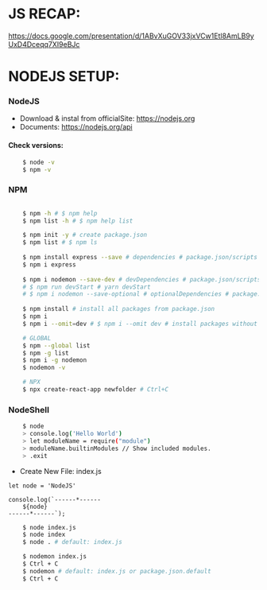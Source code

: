 # JS RECAP:

https://docs.google.com/presentation/d/1ABvXuGOV33jxVCw1Etl8AmLB9yUxD4Dceqq7XI9eBJc

# NODEJS SETUP:

### NodeJS

* Download & instal from officialSite: https://nodejs.org
* Documents: https://nodejs.org/api

#### Check versions:
```sh
    $ node -v
    $ npm -v
```

### NPM
```sh

    $ npm -h # $ npm help
    $ npm list -h # $ npm help list

    $ npm init -y # create package.json
    $ npm list # $ npm ls
    
    $ npm install express --save # dependencies # package.json/scripts -> "start": "node index.js"
    $ npm i express
    
    $ npm i nodemon --save-dev # devDependencies # package.json/scripts -> "devStart": "nodemon index.js"
    # $ npm run devStart # yarn devStart
    # $ npm i nodemon --save-optional # optionalDependencies # package.json/scripts -> "optionalStart": "nodemon index.js"
    
    $ npm install # install all packages from package.json
    $ npm i
    $ npm i --omit=dev # $ npm i --omit dev # install packages without devDependencies list.

    # GLOBAL
    $ npm --global list 
    $ npm -g list
    $ npm i -g nodemon
    $ nodemon -v

    # NPX
    $ npx create-react-app newfolder # Ctrl+C
```

### NodeShell
```sh
    $ node
    > console.log('Hello World')
    > let moduleName = require("module")
    > moduleName.builtinModules // Show included modules.
    > .exit

```

* Create New File: index.js
```
let node = 'NodeJS'

console.log(`------*------
    ${node}
------*------`);
```

```sh
    $ node index.js
    $ node index
    $ node . # default: index.js
```
```sh
    $ nodemon index.js
    $ Ctrl + C 
    $ nodemon # default: index.js or package.json.default
    $ Ctrl + C 